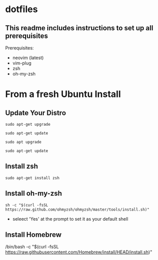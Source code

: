 # dotfiles

## This readme includes instructions to set up all prerequisites

Prerequisites: 

- neovim (latest)
- vim-plug
- zsh
- oh-my-zsh

# From a fresh Ubuntu Install

## Update Your Distro

`sudo apt-get upgrade`

`sudo apt-get update`

`sudo apt upgrade`

`sudo apt-get update`

## Install zsh

`sudo apt-get install zsh`

## Install oh-my-zsh

`sh -c "$(curl -fsSL https://raw.github.com/ohmyzsh/ohmyzsh/master/tools/install.sh)"`

- seleect 'Yes' at the prompt to set it as your default shell

## Install Homebrew

/bin/bash -c "$(curl -fsSL https://raw.githubusercontent.com/Homebrew/install/HEAD/install.sh)"
